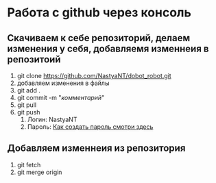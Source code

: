# Работа с github через консоль
## Скачиваем к себе репозиторий, делаем изменения у себя, добавляемя изменнеия в репозитоий
1. git clone https://github.com/NastyaNT/dobot_robot.git
2. добавляем изменения в файлы
3. git add .
4. git commit -m "*комментарий*"
5. git pull
6. git push
    1. Логин: NastyaNT
    2. Пароль: [Как создать пароль смотри здесь](https://docs.github.com/en/authentication/keeping-your-account-and-data-secure/creating-a-personal-access-token) 
## Добавляем изменнеия из репозитория
1. git fetch
2. git merge origin
